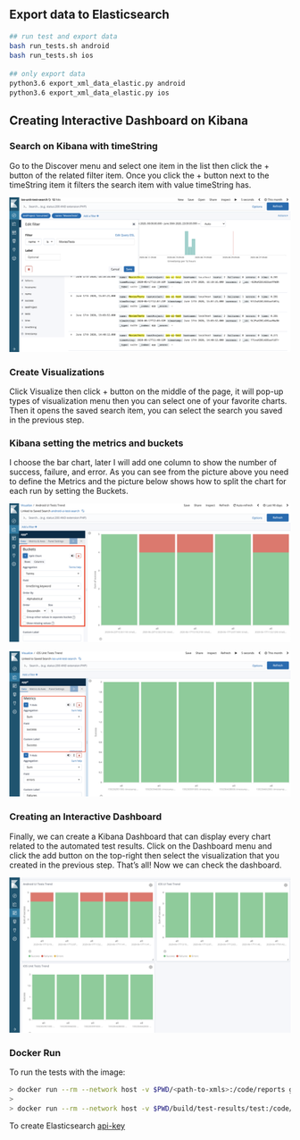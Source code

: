 ## Export data to Elasticsearch
```bash 
## run test and export data
bash run_tests.sh android
bash run_tests.sh ios

## only export data
python3.6 export_xml_data_elastic.py android
python3.6 export_xml_data_elastic.py ios
```

## Creating Interactive Dashboard on Kibana
### Search on Kibana with timeString
Go to the Discover menu and select one item in the list then click the + button of the related filter item. Once you click the + button next to the timeString item it filters the search item with value timeString has.

![Kibana Search with filters](img/kibana-search-item.png)

### Create Visualizations
Click Visualize then click + button on the middle of the page, it will pop-up types of visualization menu then you can select one of your favorite charts. Then it opens the saved search item, you can select the search you saved in the previous step.

### Kibana setting the metrics and buckets
I choose the bar chart, later I will add one column to show the number of success, failure, and error. As you can see from the picture above you need to define the Metrics and the picture below shows how to split the chart for each run by setting the Buckets.

![Kibana Setting Metrics](img/kibana-bucket-setting.png)

![Kibana Setting Buckets](img/kibana-setting-metrics.png)

### Creating an Interactive Dashboard
Finally, we can create a Kibana Dashboard that can display every chart related to the automated test results. Click on the Dashboard menu and click the add button on the top-right then select the visualization that you created in the previous step. That’s all! Now we can check the dashboard.

![Kibana Dashboard](img/kibana-dashboard.png)


### Docker Run
To run the tests with the image:
```bash
> docker run --rm --network host -v $PWD/<path-to-xmls>:/code/reports gunesmes/export-xml-data-elasticsearch:latest <elastic-address-with-index> <project-name> /code/reports <api-key>
>
> docker run --rm --network host -v $PWD/build/test-results/test:/code/reports gunesmes/export-xml-data-elasticsearch:latest http://127.0.0.1:9200/app/suite apitest /code/reports no-key
```

To create Elasticsearch [api-key](https://www.elastic.co/guide/en/elasticsearch/reference/current/security-api-create-api-key.html)